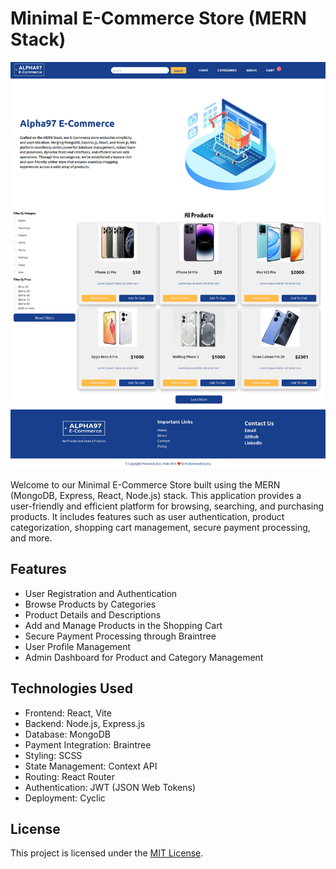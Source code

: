 # Minimal E-Commerce Store (MERN Stack)

![Project Preview](./client/src/assets/preview.png)

Welcome to our Minimal E-Commerce Store built using the MERN (MongoDB, Express, React, Node.js) stack. This application provides a user-friendly and efficient platform for browsing, searching, and purchasing products. It includes features such as user authentication, product categorization, shopping cart management, secure payment processing, and more.

## Features

- User Registration and Authentication
- Browse Products by Categories
- Product Details and Descriptions
- Add and Manage Products in the Shopping Cart
- Secure Payment Processing through Braintree
- User Profile Management
- Admin Dashboard for Product and Category Management

## Technologies Used

- Frontend: React, Vite
- Backend: Node.js, Express.js
- Database: MongoDB
- Payment Integration: Braintree
- Styling: SCSS
- State Management: Context API
- Routing: React Router
- Authentication: JWT (JSON Web Tokens)
- Deployment: Cyclic

## License

This project is licensed under the [MIT License](./LICENSE).
